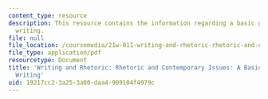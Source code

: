 ```yaml
---
content_type: resource
description: This resource contains the information regarding a basic guide to grant
  writing.
file: null
file_location: /coursemedia/21w-011-writing-and-rhetoric-rhetoric-and-contemporary-issues-fall-2015/19217cc23a253a00daa4909104f4979c_MIT21W_011F15_grant.pdf
file_type: application/pdf
resourcetype: Document
title: 'Writing and Rhetoric: Rhetoric and Contemporary Issues: A Basic Guide to Grant
  Writing'
uid: 19217cc2-3a25-3a00-daa4-909104f4979c
---
```

